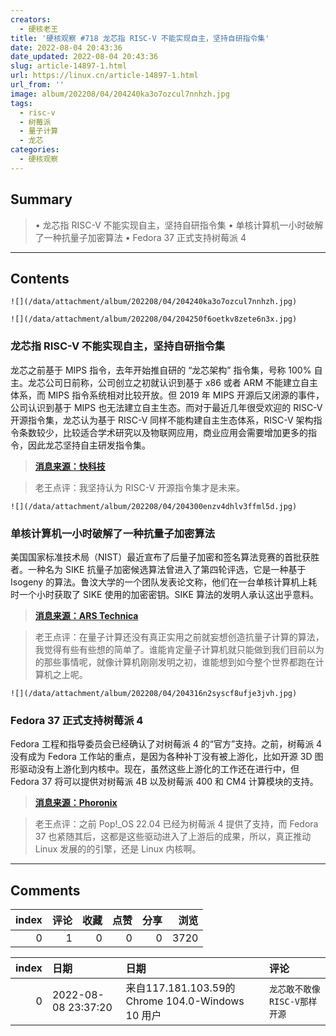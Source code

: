 ```yaml
---
creators:
  - 硬核老王
title: '硬核观察 #718 龙芯指 RISC-V 不能实现自主，坚持自研指令集'
date: 2022-08-04 20:43:36
date_updated: 2022-08-04 20:43:36
slug: article-14897-1.html
url: https://linux.cn/article-14897-1.html
url_from: ''
image: album/202208/04/204240ka3o7ozcul7nnhzh.jpg
tags:
  - risc-v
  - 树莓派
  - 量子计算
  - 龙芯
categories:
  - 硬核观察
---
```


## Summary

> • 龙芯指 RISC-V 不能实现自主，坚持自研指令集 • 单核计算机一小时破解了一种抗量子加密算法 • Fedora 37 正式支持树莓派 4

***

<!-- more -->

## Contents

`![](/data/attachment/album/202208/04/204240ka3o7ozcul7nnhzh.jpg)`

`![](/data/attachment/album/202208/04/204250f6oetkv8zete6n3x.jpg)`

### 龙芯指 RISC-V 不能实现自主，坚持自研指令集

龙芯之前基于 MIPS 指令，去年开始推自研的 “龙芯架构” 指令集，号称 100% 自主。龙芯公司日前称，公司创立之初就认识到基于 x86 或者 ARM 不能建立自主体系，而 MIPS 指令系统相对比较开放。但 2019 年 MIPS 开源后又闭源的事件，公司认识到基于 MIPS 也无法建立自主生态。而对于最近几年很受欢迎的 RISC-V 开源指令集，龙芯认为基于 RISC-V 同样不能构建自主生态体系，RISC-V 架构指令条数较少，比较适合学术研究以及物联网应用，商业应用会需要增加更多的指令，因此龙芯坚持自主研发指令集。

> 
> **[消息来源：快科技](https://news.mydrivers.com/1/850/850277.htm)**
> 
> 
> 

> 
> 老王点评：我坚持认为 RISC-V 开源指令集才是未来。
> 
> 
> 

`![](/data/attachment/album/202208/04/204300enzv4dhlv3ffml5d.jpg)`

### 单核计算机一小时破解了一种抗量子加密算法

美国国家标准技术局（NIST）最近宣布了后量子加密和签名算法竞赛的首批获胜者。一种名为 SIKE 抗量子加密候选算法曾进入了第四轮评选，它是一种基于 Isogeny 的算法。鲁汶大学的一个团队发表论文称，他们在一台单核计算机上耗时一个小时获取了 SIKE 使用的加密密钥。SIKE 算法的发明人承认这出乎意料。

> 
> **[消息来源：ARS Technica](https://arstechnica.com/information-technology/2022/08/sike-once-a-post-quantum-encryption-contender-is-koed-in-nist-smackdown/)**
> 
> 
> 

> 
> 老王点评：在量子计算还没有真正实用之前就妄想创造抗量子计算的算法，我觉得有些有些想的简单了。谁能肯定量子计算机就只能做到我们目前以为的那些事情呢，就像计算机刚刚发明之初，谁能想到如今整个世界都跑在计算机之上呢。
> 
> 
> 

`![](/data/attachment/album/202208/04/204316n2syscf8ufje3jvh.jpg)`

### Fedora 37 正式支持树莓派 4

Fedora 工程和指导委员会已经确认了对树莓派 4 的“官方”支持。之前，树莓派 4 没有成为 Fedora 工作站的重点，是因为各种补丁没有被上游化，比如开源 3D 图形驱动没有上游化到内核中。现在，虽然这些上游化的工作还在进行中，但 Fedora 37 将可以提供对树莓派 4B 以及树莓派 400 和 CM4 计算模块的支持。

> 
> **[消息来源：Phoronix](https://www.phoronix.com/news/Raspberry-Pi-4-Fedora-37)**
> 
> 
> 

> 
> 老王点评：之前 Pop!\_OS 22.04 已经为树莓派 4 提供了支持，而 Fedora 37 也紧随其后，这都是这些驱动进入了上游后的成果，所以，真正推动 Linux 发展的的引擎，还是 Linux 内核啊。
> 
> 
>

***

## Comments


|   index |   评论 |   收藏 |   点赞 |   分享 |   浏览 |
|--------:|-------:|-------:|-------:|-------:|-------:|
|       0 |      1 |      0 |      0 |      0 |   3720 |

|   index | 日期                | 日期                                              | 评论                         |
|--------:|:--------------------|:--------------------------------------------------|:-----------------------------|
|       0 | 2022-08-08 23:37:20 | 来自117.181.103.59的 Chrome 104.0-Windows 10 用户 | `龙芯敢不敢像RISC-V那样开源` |
